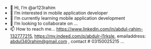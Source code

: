 - 👋 Hi, I’m @ar123rahim
- 👀 I’m interested in mobile application developer
- 🌱 I’m currently learning mobile application development
- 💞️ I’m looking to collaborate on ...
- 📫 How to reach me... https://www.linkedin.com/in/abdul-rahim-132777215,    https://my.indeed.com/p/abdulr-l1rksle,    emailaddress: abdul340rahim@gmail.com ,
contact # 03150025215 ...

<!---
ar123rahim/ar123rahim is a ✨ special ✨ repository because its `README.md` (this file) appears on your GitHub profile.
You can click the Preview link to take a look at your changes.
--->
